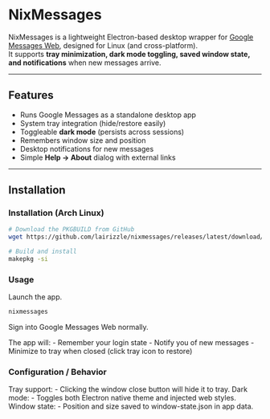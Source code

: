 # NixMessages

NixMessages is a lightweight Electron-based desktop wrapper for [Google Messages Web](https://messages.google.com/web), designed for Linux (and cross-platform).  
It supports **tray minimization, dark mode toggling, saved window state, and notifications** when new messages arrive.

---

## Features

- Runs Google Messages as a standalone desktop app  
- System tray integration (hide/restore easily)  
- Toggleable **dark mode** (persists across sessions)  
- Remembers window size and position  
- Desktop notifications for new messages  
- Simple **Help → About** dialog with external links

---

## Installation

### Installation (Arch Linux)

```bash
# Download the PKGBUILD from GitHub
wget https://github.com/lairizzle/nixmessages/releases/latest/download/PKGBUILD

# Build and install
makepkg -si
```

### Usage

Launch the app. 

```bash
nixmessages
```
Sign into Google Messages Web normally.

The app will:
    - Remember your login state
    - Notify you of new messages
    - Minimize to tray when closed (click tray icon to restore)

### Configuration / Behavior

Tray support: 
    - Clicking the window close button will hide it to tray.
Dark mode: 
    - Toggles both Electron native theme and injected web styles.
Window state: 
    - Position and size saved to window-state.json in app data.
